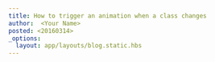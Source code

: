 ```yaml
---
title: How to trigger an animation when a class changes
author:  <Your Name>
posted: <20160314>
_options:
  layout: app/layouts/blog.static.hbs
---
```

